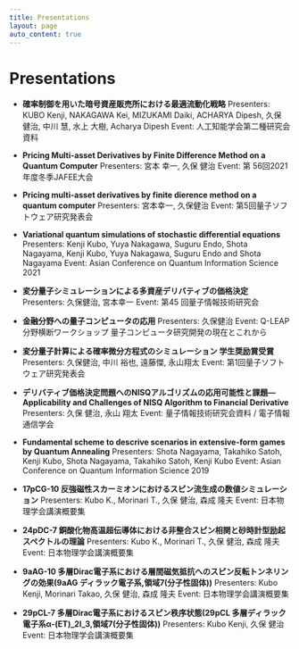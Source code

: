 ```yaml
---
title: Presentations
layout: page
auto_content: true
---
```


# Presentations

- **確率制御を用いた暗号資産販売所における最適流動化戦略**
  Presenters: KUBO Kenji, NAKAGAWA Kei, MIZUKAMI Daiki, ACHARYA Dipesh, 久保 健治, 中川 慧, 水上 大樹, Acharya Dipesh
  Event: 人工知能学会第二種研究会資料

- **Pricing Multi-asset Derivatives by Finite Difference Method on a Quantum Computer**
  Presenters: 宮本 幸一, 久保 健治
  Event: 第 56回2021年度冬季JAFEE大会

- **Pricing multi-asset derivatives by finite dierence method on a quantum computer**
  Presenters: 宮本幸一, 久保健治
  Event: 第5回量子ソフトウェア研究発表会

- **Variational quantum simulations of stochastic differential equations**
  Presenters: Kenji Kubo, Yuya Nakagawa, Suguru Endo, Shota Nagayama, Kenji Kubo, Yuya Nakagawa, Suguru Endo and Shota Nagayama
  Event: Asian Conference on Quantum Information Science 2021

- **変分量子シミュレーションによる多資産デリバティブの価格決定**
  Presenters: 久保健治, 宮本幸一
  Event: 第45 回量子情報技術研究会

- **金融分野への量子コンピュータの応用**
  Presenters: 久保健治
  Event: Q-LEAP 分野横断ワークショップ 量子コンピュータ研究開発の現在とこれから

- **変分量子計算による確率微分方程式のシミュレーション 学生奨励賞受賞**
  Presenters: 久保健治, 中川 裕也, 遠藤傑, 永山翔太
  Event: 第1回量子ソフトウェア研究発表会

- **デリバティブ価格決定問題へのNISQアルゴリズムの応用可能性と課題—Applicability and Challenges of NISQ Algorithm to Financial Derivative**
  Presenters: 久保 健治, 永山 翔太
  Event: 量子情報技術研究会資料 / 電子情報通信学会

- **Fundamental scheme to descrive scenarios in extensive-form games by Quantum Annealing**
  Presenters: Shota Nagayama, Takahiko Satoh, Kenji Kubo, Shota Nagayama, Takahiko Satoh, Kenji Kubo
  Event: Asian Conference on Quantum Information Science 2019

- **17pCG-10 反強磁性スカーミオンにおけるスピン流生成の数値シミュレーション**
  Presenters: Kubo K., Morinari T., 久保 健治, 森成 隆夫
  Event: 日本物理学会講演概要集

- **24pDC-7 銅酸化物高温超伝導体における非整合スピン相関と砂時計型励起スペクトルの理論**
  Presenters: Kubo K., Morinari T., 久保 健治, 森成 隆夫
  Event: 日本物理学会講演概要集

- **9aAG-10 多層Dirac電子系における層間磁気抵抗へのスピン反転トンネリングの効果(9aAG ディラック電子系,領域7(分子性固体))**
  Presenters: Kubo Kenji, Morinari Takao, 久保 健治, 森成 隆夫
  Event: 日本物理学会講演概要集

- **29pCL-7 多層Dirac電子系におけるスピン秩序状態(29pCL 多層ディラック電子系α-(ET)_2I_3,領域7(分子性固体))**
  Presenters: Kubo Kenji, 久保 健治
  Event: 日本物理学会講演概要集

